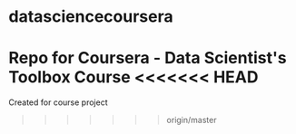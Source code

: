 # datasciencecoursera
Repo for Coursera - Data Scientist's Toolbox Course
<<<<<<< HEAD
=======
Created for course project
>>>>>>> origin/master
